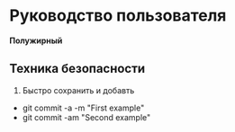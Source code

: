 # Руководство пользователя

**Полужирный**

## Техника безопасности

1. Быстро сохранить и добавть
- git commit -a -m "First example"
- git commit -am "Second example"